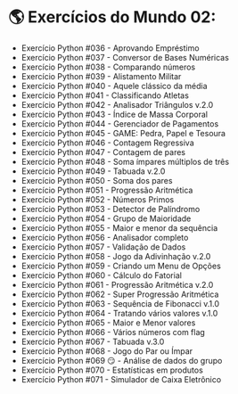 # 🌎 Exercícios do Mundo 02:
- Exercício Python #036 - Aprovando Empréstimo
- Exercício Python #037 - Conversor de Bases Numéricas
- Exercício Python #038 - Comparando números
- Exercício Python #039 - Alistamento Militar
- Exercício Python #040 - Aquele clássico da média
- Exercício Python #041 - Classificando Atletas
- Exercício Python #042 - Analisador Triângulos v.2.0
- Exercício Python #043 - Índice de Massa Corporal
- Exercício Python #044 - Gerenciador de Pagamentos
- Exercício Python #045 - GAME: Pedra, Papel e Tesoura
- Exercício Python #046 - Contagem Regressiva
- Exercício Python #047 - Contagem de pares
- Exercício Python #048 - Soma ímpares múltiplos de três
- Exercício Python #049 - Tabuada v.2.0
- Exercício Python #050 - Soma dos pares
- Exercício Python #051 - Progressão Aritmética
- Exercício Python #052 - Números Primos
- Exercício Python #053 - Detector de Palíndromo
- Exercício Python #054 - Grupo de Maioridade
- Exercício Python #055 - Maior e menor da sequência
- Exercício Python #056 - Analisador completo
- Exercício Python #057 - Validação de Dados
- Exercício Python #058 - Jogo da Adivinhação v.2.0
- Exercício Python #059 - Criando um Menu de Opções
- Exercício Python #060 - Cálculo do Fatorial
- Exercício Python #061 - Progressão Aritmética v.2.0
- Exercício Python #062 - Super Progressão Aritmética
- Exercício Python #063 - Sequência de Fibonacci v.1.0
- Exercício Python #064 - Tratando vários valores v.1.0
- Exercício Python #065 - Maior e Menor valores
- Exercício Python #066 - Vários números com flag
- Exercício Python #067 - Tabuada v.3.0
- Exercício Python #068 - Jogo do Par ou Ímpar
- Exercício Python #069 😏 - Análise de dados do grupo
- Exercício Python #070 - Estatísticas em produtos
- Exercício Python #071 - Simulador de Caixa Eletrônico
